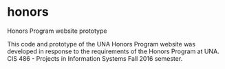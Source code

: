 # honors
Honors Program website prototype

This code and prototype of the UNA Honors Program website was developed in response to the requirements of the Honors Program at UNA.
CIS 486 - Projects in Information Systems Fall 2016 semester.
